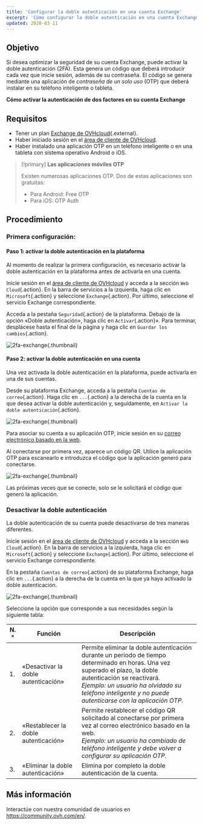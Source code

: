 ```yaml
---
title: 'Configurar la doble autenticación en una cuenta Exchange'
excerpt: 'Cómo configurar la doble autenticación en una cuenta Exchange'
updated: 2020-03-11
---
```


## Objetivo

Si desea optimizar la seguridad de su cuenta Exchange, puede activar la doble autenticación (2FA). Esta genera un código que deberá introducir cada vez que inicie sesión, además de su contraseña. El código se genera mediante una aplicación de *contraseña de un solo uso* (OTP) que deberá instalar en su teléfono inteligente o tableta.

**Cómo activar la autenticación de dos factores en su cuenta Exchange**

## Requisitos

- Tener un plan [Exchange de OVHcloud](https://www.ovhcloud.com/es-es/emails/){.external}.
- Haber iniciado sesión en el [área de cliente de OVHcloud](https://www.ovh.com/auth/?action=gotomanager&from=https://www.ovh.es/&ovhSubsidiary=es).
- Haber instalado una aplicación OTP en un teléfono inteligente o en una tableta con sistema operativo Android o iOS.

> [!primary]
>**Las aplicaciones móviles OTP**
>
> Existen numerosas aplicaciones OTP. Dos de estas aplicaciones son gratuitas:
> 
> - Para Android: Free OTP
> - Para iOS: OTP Auth
> 

## Procedimiento

### Primera configuración:

#### Paso 1: activar la doble autenticación en la plataforma 

Al momento de realizar la primera configuración, es necesario activar la doble autenticación en la plataforma antes de activarla en una cuenta.

Inicie sesión en el [área de cliente de OVHcloud](https://www.ovh.com/auth/?action=gotomanager&from=https://www.ovh.es/&ovhSubsidiary=es) y acceda a la sección `Web Cloud`{.action}. En la barra de servicios a la izquierda, haga clic en `Microsoft`{.action} y seleccione `Exchange`{.action}. Por último, seleccione el servicio Exchange correspondiente.

Acceda a la pestaña `Seguridad`{.action} de la plataforma. Debajo de la opción «Doble autenticación», haga clic en `Activar`{.action}». Para terminar, desplácese hasta el final de la página y haga clic en `Guardar los cambios`{.action}.

![2fa-exchange](images/2fa-exchange.gif){.thumbnail}

#### Paso 2: activar la doble autenticación en una cuenta

Una vez activada la doble autenticación en la plataforma, puede activarla en una de sus cuentas.

Desde su plataforma Exchange, acceda a la pestaña `Cuentas de correo`{.action}. Haga clic en `...`{.action} a la derecha de la cuenta en la que desea activar la doble autenticación y, seguidamente, en `Activar la doble autenticación`{.action}.

![2fa-exchange](images/2fa-exchange-01.png){.thumbnail}

Para asociar su cuenta a su aplicación OTP, inicie sesión en su [correo electrónico basado en la web](https://www.ovh.com/fr/mail/).

Al conectarse por primera vez, aparece un código QR. Utilice la aplicación OTP para escanearlo e introduzca el código que la aplicación generó para conectarse.

![2fa-exchange](images/2fa-exchange-02.png){.thumbnail}

Las próximas veces que se conecte, solo se le solicitará el código que generó la aplicación.

### Desactivar la doble autenticación

La doble autenticación de su cuenta puede desactivarse de tres maneras diferentes.

Inicie sesión en el [área de cliente de OVHcloud](https://www.ovh.com/auth/?action=gotomanager&from=https://www.ovh.es/&ovhSubsidiary=es) y acceda a la sección `Web Cloud`{.action}. En la barra de servicios a la izquierda, haga clic en `Microsoft`{.action} y seleccione `Exchange`{.action}. Por último, seleccione el servicio Exchange correspondiente.

En la pestaña `Cuentas de correo`{.action} de su plataforma Exchange, haga clic en `...`{.action} a la derecha de la cuenta en la que ya haya activado la doble autenticación.

![2fa-exchange](images/2fa-exchange-04.png){.thumbnail}

Seleccione la opción que corresponde a sus necesidades según la siguiente tabla:

| N.°                 	| Función    | Descripción                                                                                                        	
|----------------------------------	|------------------|------------------|
| 1. | «Desactivar la doble autenticación» | Permite eliminar la doble autenticación durante un periodo de tiempo determinado en horas. Una vez superado el plazo, la doble autenticación se reactivará. <br> *Ejemplo: un usuario ha olvidado su teléfono inteligente y no puede autenticarse con la aplicación OTP.*   |
| 2. | «Restablecer la doble autenticación» | Permite restablecer el código QR solicitado al conectarse por primera vez al correo electrónico basado en la web.<br> *Ejemplo: un usuario ha cambiado de teléfono inteligente y debe volver a configurar su aplicación OTP.* |
| 3. | «Eliminar la doble autenticación» | Elimina por completo la doble autenticación de la cuenta. | 

## Más información

Interactúe con nuestra comunidad de usuarios en <https://community.ovh.com/en/>.
